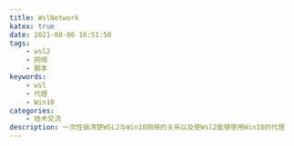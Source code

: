 ```yaml
---
title: WslNetwork
katex: true
date: 2021-08-06 16:51:50
tags:
    - wsl2
    - 网络
    - 脚本
keywords:
    - wsl
    - 代理
    - Win10
categories:
    - 技术交流
description: 一次性搞清楚WSL2与Win10网络的关系以及使Wsl2能够使用Win10的代理
---
```

